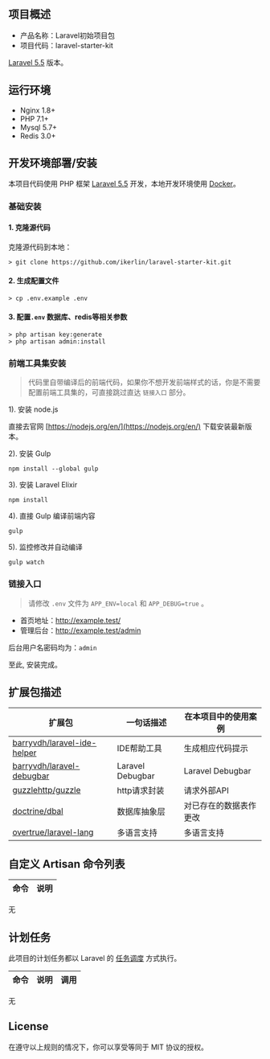 ## 项目概述

* 产品名称：Laravel初始项目包
* 项目代码：laravel-starter-kit

[Laravel 5.5](https://laravel-china.org/docs/laravel/5.5) 版本。

## 运行环境

- Nginx 1.8+
- PHP 7.1+
- Mysql 5.7+
- Redis 3.0+

## 开发环境部署/安装

本项目代码使用 PHP 框架 [Laravel 5.5](http://laravel-china.org/docs/5.5/) 开发，本地开发环境使用 [Docker](http://www.docker.com)。

### 基础安装

#### 1. 克隆源代码

克隆源代码到本地：

    > git clone https://github.com/ikerlin/laravel-starter-kit.git

#### 2. 生成配置文件

    > cp .env.example .env

#### 3. 配置`.env` 数据库、redis等相关参数
    > php artisan key:generate
    > php artisan admin:install
    

### 前端工具集安装

> 代码里自带编译后的前端代码，如果你不想开发前端样式的话，你是不需要配置前端工具集的，可直接跳过直达 `链接入口` 部分。

1). 安装 node.js

直接去官网 [https://nodejs.org/en/](https://nodejs.org/en/) 下载安装最新版本。

2). 安装 Gulp

```shell
npm install --global gulp
```

3). 安装 Laravel Elixir

```shell
npm install
```

4). 直接 Gulp 编译前端内容

```shell
gulp
```

5). 监控修改并自动编译

```shell
gulp watch
```

### 链接入口

> 请修改 `.env` 文件为 `APP_ENV=local` 和 `APP_DEBUG=true` 。

* 首页地址：http://example.test/
* 管理后台：http://example.test/admin

后台用户名密码均为：`admin`

至此, 安装完成。

## 扩展包描述

| 扩展包 | 一句话描述 | 在本项目中的使用案例 |  
| --- | --- | --- |   
| [barryvdh/laravel-ide-helper](https://github.com/barryvdh/laravel-ide-helper.git) | IDE帮助工具 | 生成相应代码提示 |
| [barryvdh/laravel-debugbar](https://github.com/barryvdh/laravel-debugbar) | Laravel Debugbar | Laravel Debugbar |
| [guzzlehttp/guzzle](http://guzzle-cn.readthedocs.io/zh_CN/latest/overview.html) | http请求封装 | 请求外部API |
| [doctrine/dbal](https://github.com/doctrine/dbal) | 数据库抽象层 | 对已存在的数据表作更改 |
| [overtrue/laravel-lang](https://github.com/overtrue/laravel-lang) | 多语言支持 | 多语言支持 |

## 自定义 Artisan 命令列表

| 命令 | 说明 |
| --- | --- |
无

## 计划任务

此项目的计划任务都以 Laravel 的 [任务调度](https://laravel-china.org/docs/laravel/5.5/scheduling) 方式执行。

| 命令 | 说明 | 调用 |
| --- | --- | --- |
无

## License

> 

在遵守以上规则的情况下，你可以享受等同于 MIT 协议的授权。